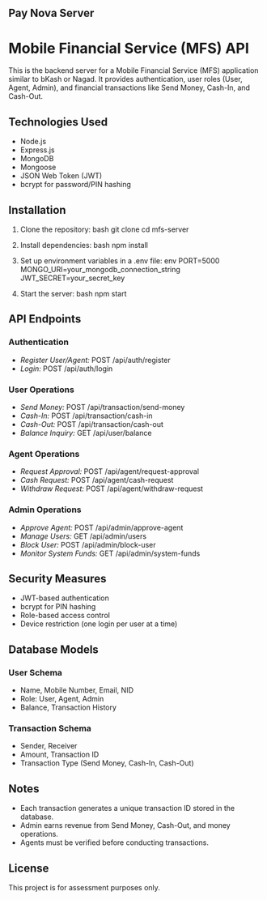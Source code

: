 ## Pay Nova Server
# Mobile Financial Service (MFS) API

This is the backend server for a Mobile Financial Service (MFS) application similar to bKash or Nagad. It provides authentication, user roles (User, Agent, Admin), and financial transactions like Send Money, Cash-In, and Cash-Out.

## Technologies Used
- Node.js
- Express.js
- MongoDB
- Mongoose
- JSON Web Token (JWT)
- bcrypt for password/PIN hashing

## Installation

1. Clone the repository:
   bash
   git clone <repository-url>
   cd mfs-server
   
2. Install dependencies:
   bash
   npm install
   
3. Set up environment variables in a .env file:
   env
   PORT=5000
   MONGO_URI=your_mongodb_connection_string
   JWT_SECRET=your_secret_key
   
4. Start the server:
   bash
   npm start
   

## API Endpoints

### Authentication
- *Register User/Agent:* POST /api/auth/register
- *Login:* POST /api/auth/login

### User Operations
- *Send Money:* POST /api/transaction/send-money
- *Cash-In:* POST /api/transaction/cash-in
- *Cash-Out:* POST /api/transaction/cash-out
- *Balance Inquiry:* GET /api/user/balance

### Agent Operations
- *Request Approval:* POST /api/agent/request-approval
- *Cash Request:* POST /api/agent/cash-request
- *Withdraw Request:* POST /api/agent/withdraw-request

### Admin Operations
- *Approve Agent:* POST /api/admin/approve-agent
- *Manage Users:* GET /api/admin/users
- *Block User:* POST /api/admin/block-user
- *Monitor System Funds:* GET /api/admin/system-funds

## Security Measures
- JWT-based authentication
- bcrypt for PIN hashing
- Role-based access control
- Device restriction (one login per user at a time)

## Database Models

### User Schema
- Name, Mobile Number, Email, NID
- Role: User, Agent, Admin
- Balance, Transaction History

### Transaction Schema
- Sender, Receiver
- Amount, Transaction ID
- Transaction Type (Send Money, Cash-In, Cash-Out)

## Notes
- Each transaction generates a unique transaction ID stored in the database.
- Admin earns revenue from Send Money, Cash-Out, and money operations.
- Agents must be verified before conducting transactions.

## License
This project is for assessment purposes only.